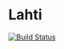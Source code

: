 # Lahti

[![Build Status](https://semaphoreci.com/api/v1/projects/14b02c3d-3508-448e-8674-4b0e813db960/678527/badge.svg)](https://semaphoreci.com/irvis/lahti)
